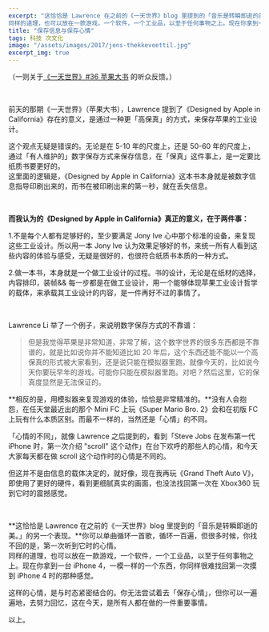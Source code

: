 ```yaml
---
excerpt: "这恰恰是 Lawrence 在之前的《一天世界》blog 里提到的「音乐是转瞬即逝的美。」的另一个表现。你可以单曲循环一首歌，循环一百遍，但很多时候，你找不回的是，第一次听到它时的心情。<br>
同样的道理，也可以放在一款游戏，一个软件，一个工业品，以至于任何事物之上。现在你拿到一台 iPhone 4，一模一样的一个东西，你同样很难找回第一次摸到 iPhone 4 时的那种感觉。"
title: "保存信息与保存心情"
tags: 科技 次文化
image: "/assets/images/2017/jens-thekkeveettil.jpg"
excerpt_img: true
---
```


（一则关于[《一天世界》#36 苹果大书](https://ipn.li/yitianshijie/36/) 的听众反馈。）

<br>

前天的那期《一天世界》（苹果大书），Lawrence 提到了《Designed by Apple in California》存在的意义，是通过一种更「高保真」的方式，来保存苹果的工业设计。

这个观点无疑是错误的。无论是在 5-10 年的尺度上，还是 50-60 年的尺度上，通过「有人维护的」数字保存方式来保存信息，在「保真」这件事上，是一定要比纸质书要更好的。  
这里面的逻辑是，《Designed by Apple in California》这本书本身就是被数字信息指导印刷出来的，而书在被印刷出来的第一秒，就在丢失信息。

<br>

**而我认为的《Designed by Apple in California》真正的意义，在于两件事：**  

1.不是每个人都有足够好的，至少要满足 Jony Ive 心中那个标准的设备，来复现这些工业设计。所以用一本 Jony Ive 认为效果足够好的书，来统一所有人看到这些内容的体验与感受，无疑是很好的，也很符合纸质书本质的一种方式。  

2.做一本书，本身就是一个做工业设计的过程。书的设计，无论是在纸材的选择，内容排印，装帧&& 每一步都是在做工业设计，用一个能够体现苹果工业设计哲学的载体，来承载其工业设计的内容，是一件再好不过的事情了。

<br>

Lawrence Li 举了一个例子，来说明数字保存方式的不靠谱：

> 但是我觉得苹果是非常知道，非常了解，这个数字世界的很多东西都是不靠谱的，就是比如说你并不能知道比如 20 年后，这个东西还能不能以一个高保真的形式被大家看到，还是说只能在模拟器里跑，就像今天的，比如说今天你要玩早年的游戏。可能你只能在模拟器里跑。对吧？然后这里，它的保真度显然是无法保证的。

**相反的是，用模拟器来复现游戏的体验，恰恰是非常精准的。**没有人会抱怨，在任天堂最近出的那个 Mini FC 上玩《Super Mario Bro. 2》会和在初版 FC 上玩有什么本质区别。而最不一样的，当然还是「心情」的不同。

「心情的不同」，就像 Lawrence 之后提到的，看到「Steve Jobs 在发布第一代 iPhone 时，第一次介绍 "scroll" 这个动作」在台下欢呼的那些人的心情，和今天大家每天都在做 scroll 这个动作时的心情是不同的。

但这并不是由信息的载体决定的，就好像，现在我再玩《Grand Theft Auto V》，即使用了更好的硬件，看到更细腻真实的画面，也没法找回第一次在 Xbox360 玩到它时的震撼感觉。

<br>

**这恰恰是 Lawrence 在之前的《一天世界》blog 里提到的「音乐是转瞬即逝的美。」的另一个表现。**你可以单曲循环一首歌，循环一百遍，但很多时候，你找不回的是，第一次听到它时的心情。  
同样的道理，也可以放在一款游戏，一个软件，一个工业品，以至于任何事物之上。现在你拿到一台 iPhone 4，一模一样的一个东西，你同样很难找回第一次摸到 iPhone 4 时的那种感觉。

这样的心情，是与时态紧密结合的。你无法尝试着去「保存心情」，但你可以一遍遍地，去努力回忆，这在今天，是所有人都在做的一件重要事情。

以上。
